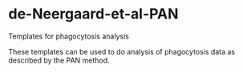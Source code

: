 # de-Neergaard-et-al-PAN
Templates for phagocytosis analysis

These templates can be used to do analysis of phagocytosis data as described by the PAN method. 
